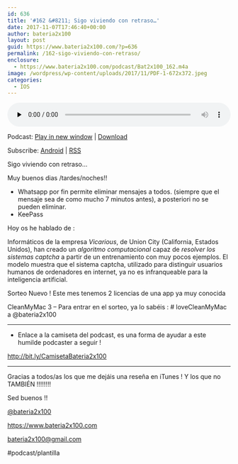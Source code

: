```yaml
---
id: 636
title: '#162 &#8211; Sigo viviendo con retraso…'
date: 2017-11-07T17:46:40+00:00
author: bateria2x100
layout: post
guid: https://www.bateria2x100.com/?p=636
permalink: /162-sigo-viviendo-con-retraso/
enclosure:
  - https://www.bateria2x100.com/podcast/Bat2x100_162.m4a
image: /wordpress/wp-content/uploads/2017/11/PDF-1-672x372.jpeg
categories:
  - IOS
---
```

<div class="powerpress_player" id="powerpress_player_6011">
  <audio class="wp-audio-shortcode" id="audio-636-164" preload="none" style="width: 100%;" controls="controls"><source type="audio/mpeg" src="https://www.bateria2x100.com/podcast/Bat2x100_162.m4a?_=164" /><a href="https://www.bateria2x100.com/podcast/Bat2x100_162.m4a">https://www.bateria2x100.com/podcast/Bat2x100_162.m4a</a></audio>
</div>

<p class="powerpress_links powerpress_links_m4a">
  Podcast: <a href="https://www.bateria2x100.com/podcast/Bat2x100_162.m4a" class="powerpress_link_pinw" target="_blank" title="Play in new window" onclick="return powerpress_pinw('https://www.bateria2x100.com/?powerpress_pinw=636-podcast');" rel="nofollow">Play in new window</a> | <a href="https://www.bateria2x100.com/podcast/Bat2x100_162.m4a" class="powerpress_link_d" title="Download" rel="nofollow" download="Bat2x100_162.m4a">Download</a>
</p>

<p class="powerpress_links powerpress_subscribe_links">
  Subscribe: <a href="https://subscribeonandroid.com/www.bateria2x100.com/feed/podcast/" class="powerpress_link_subscribe powerpress_link_subscribe_android" title="Subscribe on Android" rel="nofollow">Android</a> | <a href="https://www.bateria2x100.com/feed/podcast/" class="powerpress_link_subscribe powerpress_link_subscribe_rss" title="Subscribe via RSS" rel="nofollow">RSS</a>
</p>

Sigo viviendo con retraso…

Muy buenos dias /tardes/noches!! 

  * Whatsapp por fin permite eliminar mensajes a todos. (siempre que el mensaje sea de como mucho 7 minutos antes), a posteriori no se pueden eliminar.
  * KeePass

Hoy os he hablado de :

Informáticos de la empresa _Vicarious_, de Union City (California, Estados Unidos), han creado un _algoritmo computacional_ capaz de _resolver los sistemas captcha_ a partir de un entrenamiento con muy pocos ejemplos. El modelo muestra que el sistema captcha, utilizado para distinguir usuarios humanos de ordenadores en internet, ya no es infranqueable para la inteligencia artificial.

Sorteo Nuevo ! Este mes tenemos 2 licencias de una app ya muy conocida
  
CleanMyMac 3 &#8211; Para entrar en el sorteo, ya lo sabéis : # loveCleanMyMac a @bateria2x100

* * *

  * Enlace a la camiseta del podcast, es una forma de ayudar a este humilde podcaster a seguir !

<http://bit.ly/CamisetaBateria2x100>

* * *

Gracias a todos/as los que me dejáis una reseña en iTunes ! Y los que no TAMBIÉN !!!!!!!!

Sed buenos !!

[@bateria2x100](https://Twitter.com/bateria2x100)
  
<https://www.bateria2x100.com>
  
<bateria2x100@gmail.com>

#podcast/plantilla